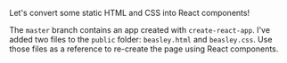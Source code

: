 Let's convert some static HTML and CSS into React components!

The `master` branch contains an app created with `create-react-app`. I've added two files to the `public` folder: `beasley.html` and `beasley.css`. Use those files as a reference to re-create the page using React components.
